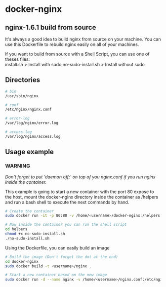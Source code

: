 # docker-nginx

## nginx-1.6.1 build from source

It's always a good idea to build nginx from source on your machine. You can use this Dockerfile to rebuild nginx easily on all of your machines.

If you want to build from source with a Shell Script, you can use one of theses files:  
install.sh > Install with sudo
no-sudo-install.sh > Install without sudo


## Directories
```sh
# bin
/usr/sbin/nginx

# conf
/etc/nginx/nginx.conf

# error-log
/var/log/nginx/error.log

# access-log
/var/log/nginx/access.log
```


## Usage example

### WARNING
*Don't forget to put 'daemon off;' on top of you nginx.conf if you run nginx inside the container.*

This example is going to start a new container with the port 80 expose to the host, mount the docker-nginx directory inside the container as /helpers and run a bash shell to execute the next commands by hand.
```sh
# Create the container
sudo docker run -it -p 80:80 -v /home/<username>/docker-nginx:/helpers debian:7.6 /bin/bash

# Now inside the container you can run the shell script
cd helpers
chmod +x no-sudo-install.sh
./no-sudo-install.sh
```

Using the Dockerfile, you can easily build an image
```sh
# Build the image (Don't forget the dot at the end)
cd docker-nginx
sudo docker build -t <username>/nginx .

# Start a new container based on the new image
sudo docker run -d --name nginx -v /home/<username>/nginx.conf:/etc/nginx/nginx.conf -v /home/<username>/wwwsrc:/wwwsrc -p 80:80 <username>/nginx service nginx start
```